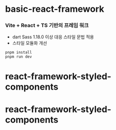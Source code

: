 # basic-react-framework
### Vite + React + TS 기반의 프레임 워크

- dart Sass 1.18.0 이상 대응 스타일 문법 적용
- 스타일 모듈화 개선


```
pnpm install
pnpm run dev
```
# react-framework-styled-components
# react-framework-styled-components
